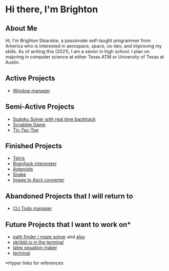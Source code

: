 <h1>Hi there, I'm Brighton</h1>

<h2>About Me</h2>
Hi, I'm Brighton Sikarskie, a passionate self-taught programmer from America who is interested in aerospace, space, os-dev, and improving my skills. As of writing this (2021), I am a senior in high school. I plan on majoring in computer science at either Texas ATM or University of Texas at Austin.

<h2>Active Projects</h2>
 
- [Window manager](https://github.com/bsikar/windex)

<h2>Semi-Active Projects</h2>

- [Sudoku Solver with real time backtrack](https://github.com/bsikar/sudoku)
- [Scrabble Game](https://github.com/bsikar/scrabble)
- [Tic-Tac-Toe](https://github.com/bsikar/tic-tac-toe)

<h2>Finished Projects</h2>

- [Tetris](https://github.com/bsikar/tetris)
- [Brainfuck interpreter](https://github.com/bsikar/brainfuck)
- [Asteroids](https://github.com/bsikar/asteroids)
- [Snake](https://github.com/bsikar/snake)
- [Image to Ascii converter](https://github.com/bsikar/image_to_ascii)

<h2>Abandoned Projects that I will return to</h2>

- [CLI Todo manager](https://github.com/bsikar/voodo)

<h2>Future Projects that I want to work on*</h2>

- [path finder / maze solver](https://github.com/AshishS-1123/Maze-Solver) and [also](https://github.com/ivan-ristovic/maze-pathfinder)
- [skribbl.io in the terminal](https://github.com/elkowar/Termibbl)
- [latex equation maker](https://github.com/marktext/marktext)
- [terminal](https://st.suckless.org/)

*Hyper links for references
